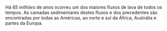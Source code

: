 ﻿Há *65 milhões* de anos ocorreu um dos maiores fluxos de lava de todos os tempos. As camadas sedimentares destes fluxos e dos precedentes são encontradas por todas as Américas, ao norte e sul da África, Austrália e partes da Europa.
